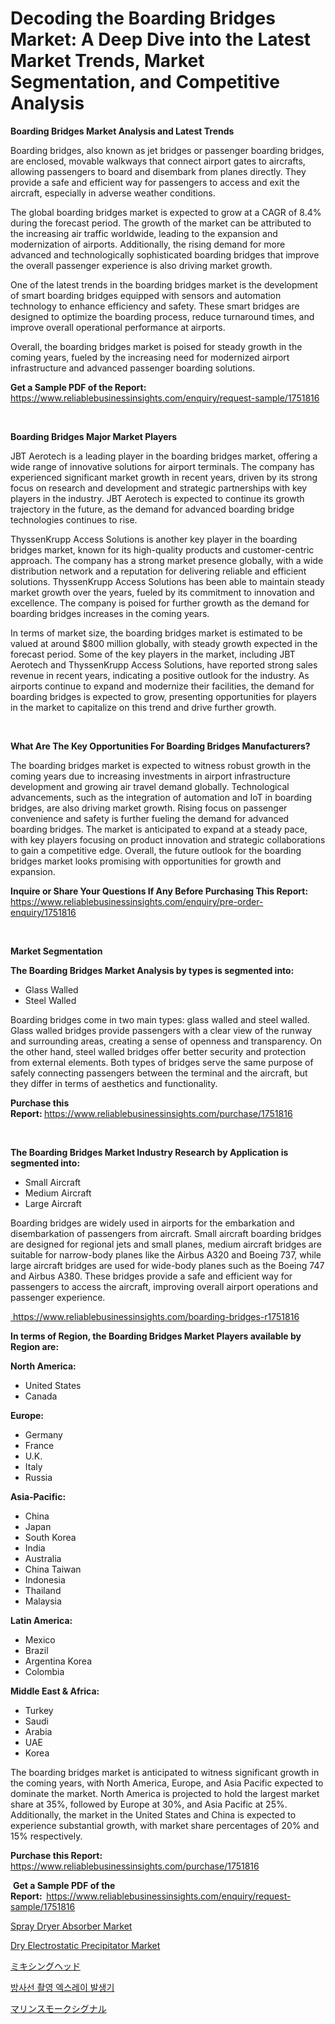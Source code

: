 <p><h1>Decoding the Boarding Bridges Market: A Deep Dive into the Latest Market Trends, Market Segmentation, and Competitive Analysis</h1></p><p><strong>Boarding Bridges Market Analysis and Latest Trends</strong></p>
<p><p>Boarding bridges, also known as jet bridges or passenger boarding bridges, are enclosed, movable walkways that connect airport gates to aircrafts, allowing passengers to board and disembark from planes directly. They provide a safe and efficient way for passengers to access and exit the aircraft, especially in adverse weather conditions.</p><p>The global boarding bridges market is expected to grow at a CAGR of 8.4% during the forecast period. The growth of the market can be attributed to the increasing air traffic worldwide, leading to the expansion and modernization of airports. Additionally, the rising demand for more advanced and technologically sophisticated boarding bridges that improve the overall passenger experience is also driving market growth.</p><p>One of the latest trends in the boarding bridges market is the development of smart boarding bridges equipped with sensors and automation technology to enhance efficiency and safety. These smart bridges are designed to optimize the boarding process, reduce turnaround times, and improve overall operational performance at airports.</p><p>Overall, the boarding bridges market is poised for steady growth in the coming years, fueled by the increasing need for modernized airport infrastructure and advanced passenger boarding solutions.</p></p>
<p><strong>Get a Sample PDF of the Report:&nbsp;</strong> <a href="https://www.reliablebusinessinsights.com/enquiry/request-sample/1751816">https://www.reliablebusinessinsights.com/enquiry/request-sample/1751816</a></p>
<p>&nbsp;</p>
<p><strong>Boarding Bridges Major Market Players</strong></p>
<p><p>JBT Aerotech is a leading player in the boarding bridges market, offering a wide range of innovative solutions for airport terminals. The company has experienced significant market growth in recent years, driven by its strong focus on research and development and strategic partnerships with key players in the industry. JBT Aerotech is expected to continue its growth trajectory in the future, as the demand for advanced boarding bridge technologies continues to rise.</p><p>ThyssenKrupp Access Solutions is another key player in the boarding bridges market, known for its high-quality products and customer-centric approach. The company has a strong market presence globally, with a wide distribution network and a reputation for delivering reliable and efficient solutions. ThyssenKrupp Access Solutions has been able to maintain steady market growth over the years, fueled by its commitment to innovation and excellence. The company is poised for further growth as the demand for boarding bridges increases in the coming years.</p><p>In terms of market size, the boarding bridges market is estimated to be valued at around $800 million globally, with steady growth expected in the forecast period. Some of the key players in the market, including JBT Aerotech and ThyssenKrupp Access Solutions, have reported strong sales revenue in recent years, indicating a positive outlook for the industry. As airports continue to expand and modernize their facilities, the demand for boarding bridges is expected to grow, presenting opportunities for players in the market to capitalize on this trend and drive further growth.</p></p>
<p>&nbsp;</p>
<p><strong>What Are The Key Opportunities For Boarding Bridges Manufacturers?</strong></p>
<p><p>The boarding bridges market is expected to witness robust growth in the coming years due to increasing investments in airport infrastructure development and growing air travel demand globally. Technological advancements, such as the integration of automation and IoT in boarding bridges, are also driving market growth. Rising focus on passenger convenience and safety is further fueling the demand for advanced boarding bridges. The market is anticipated to expand at a steady pace, with key players focusing on product innovation and strategic collaborations to gain a competitive edge. Overall, the future outlook for the boarding bridges market looks promising with opportunities for growth and expansion.</p></p>
<p><strong>Inquire or Share Your Questions If Any Before Purchasing This Report:</strong> <a href="https://www.reliablebusinessinsights.com/enquiry/pre-order-enquiry/1751816">https://www.reliablebusinessinsights.com/enquiry/pre-order-enquiry/1751816</a></p>
<p>&nbsp;</p>
<p><strong>Market Segmentation</strong></p>
<p><strong>The Boarding Bridges Market Analysis by types is segmented into:</strong></p>
<p><ul><li>Glass Walled</li><li>Steel Walled</li></ul></p>
<p><p>Boarding bridges come in two main types: glass walled and steel walled. Glass walled bridges provide passengers with a clear view of the runway and surrounding areas, creating a sense of openness and transparency. On the other hand, steel walled bridges offer better security and protection from external elements. Both types of bridges serve the same purpose of safely connecting passengers between the terminal and the aircraft, but they differ in terms of aesthetics and functionality.</p></p>
<p><strong>Purchase this Report:&nbsp;</strong><a href="https://www.reliablebusinessinsights.com/purchase/1751816">https://www.reliablebusinessinsights.com/purchase/1751816</a></p>
<p>&nbsp;</p>
<p><strong>The Boarding Bridges Market Industry Research by Application is segmented into:</strong></p>
<p><ul><li>Small Aircraft</li><li>Medium Aircraft</li><li>Large Aircraft</li></ul></p>
<p><p>Boarding bridges are widely used in airports for the embarkation and disembarkation of passengers from aircraft. Small aircraft boarding bridges are designed for regional jets and small planes, medium aircraft bridges are suitable for narrow-body planes like the Airbus A320 and Boeing 737, while large aircraft bridges are used for wide-body planes such as the Boeing 747 and Airbus A380. These bridges provide a safe and efficient way for passengers to access the aircraft, improving overall airport operations and passenger experience.</p></p>
<p><a href="https://www.reliablebusinessinsights.com/boarding-bridges-r1751816">&nbsp;https://www.reliablebusinessinsights.com/boarding-bridges-r1751816</a></p>
<p><strong>In terms of Region, the Boarding Bridges Market Players available by Region are:</strong></p>
<p>
    <p> <strong> North America: </strong>
        <ul>
            <li>United States</li>
            <li>Canada</li>
        </ul>
        </p> 
    <p> <strong> Europe: </strong>
        <ul>
            <li>Germany</li>
            <li>France</li>
            <li>U.K.</li>
            <li>Italy</li>
            <li>Russia</li>
        </ul>
        </p> 
    <p> <strong> Asia-Pacific: </strong>
        <ul>
            <li>China</li>
            <li>Japan</li>
            <li>South Korea</li>
            <li>India</li>
            <li>Australia</li>
            <li>China Taiwan</li>
            <li>Indonesia</li>
            <li>Thailand</li>
            <li>Malaysia</li>
        </ul>
        </p> 
    <p> <strong> Latin America: </strong>
        <ul>
            <li>Mexico</li>
            <li>Brazil</li>
            <li>Argentina Korea</li>
            <li>Colombia</li>
        </ul>
        </p> 
    <p> <strong> Middle East & Africa: </strong>
        <ul>
            <li>Turkey</li>
            <li>Saudi</li>
            <li>Arabia</li>
            <li>UAE</li>
            <li>Korea</li>
        </ul>
    </p>
    </p>
<p><p>The boarding bridges market is anticipated to witness significant growth in the coming years, with North America, Europe, and Asia Pacific expected to dominate the market. North America is projected to hold the largest market share at 35%, followed by Europe at 30%, and Asia Pacific at 25%. Additionally, the market in the United States and China is expected to experience substantial growth, with market share percentages of 20% and 15% respectively.</p></p>
<p><strong>Purchase this Report: </strong><a href="https://www.reliablebusinessinsights.com/purchase/1751816">https://www.reliablebusinessinsights.com/purchase/1751816</a></p>
<p>&nbsp;<strong>Get a Sample PDF of the Report:&nbsp;&nbsp;</strong><a href="https://www.reliablebusinessinsights.com/enquiry/request-sample/1751816">https://www.reliablebusinessinsights.com/enquiry/request-sample/1751816</a></p>
<p><strong></strong></p>
<p><p><a href="https://github.com/kumertitash/Market-Research-Report-List-1/blob/main/spray-dryer-absorber-market.md">Spray Dryer Absorber Market</a></p><p><a href="https://github.com/huqhwmcs55/Market-Research-Report-List-1/blob/main/dry-electrostatic-precipitator-market.md">Dry Electrostatic Precipitator Market</a></p><p><a href="https://medium.com/@arimuller2009/%E6%B7%B1%E3%81%8Fmixing-heads%E5%B8%82%E5%A0%B4%E3%81%AB%E6%BD%9C%E5%85%A5-%E3%81%9D%E3%81%AE%E3%83%88%E3%83%AC%E3%83%B3%E3%83%89-%E5%B8%82%E5%A0%B4%E3%82%BB%E3%82%B0%E3%83%A1%E3%83%B3%E3%83%86%E3%83%BC%E3%82%B7%E3%83%A7%E3%83%B3-%E7%AB%B6%E5%90%88%E5%88%86%E6%9E%90-c5643fd13557">ミキシングヘッド</a></p><p><a href="https://github.com/camron674/Market-Research-Report-List-1/blob/main/9516015167879.md">방사선 촬영 엑스레이 발생기</a></p><p><a href="https://medium.com/@reyeshowell655/%E3%82%B0%E3%83%AD%E3%83%BC%E3%83%90%E3%83%AB%E6%B5%B7%E6%B4%8B%E7%85%99%E4%BF%A1%E5%8F%B7%E5%B8%82%E5%A0%B4%E3%81%AE%E5%8C%85%E6%8B%AC%E7%9A%84%E5%88%86%E6%9E%90-%E6%88%90%E9%95%B7%E3%83%88%E3%83%AC%E3%83%B3%E3%83%89%E3%81%8A%E3%82%88%E3%81%B3%E5%B8%82%E5%A0%B4%E4%BA%88%E6%B8%AC-2024%E5%B9%B4-2031%E5%B9%B4-fe06a8de28bb">マリンスモークシグナル</a></p></p>
